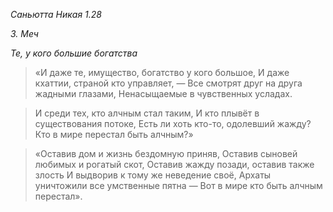 *Саньютта Никая 1\.28*

*3\. Меч*

*Те, у кого большие богатства*

> «И даже те, имущество, богатство у кого большое,
> И даже кхаттии, страной кто управляет, —
> Все смотрят друг на друга жадными глазами,
> Ненасыщаемые в чувственных усладах\.

> И среди тех, кто алчным стал таким,
> И кто плывёт в существования потоке,
> Есть ли хоть кто\-то, одолевший жажду?
> Кто в мире перестал быть алчным?»

> «Оставив дом и жизнь бездомную приняв,
> Оставив сыновей любимых и рогатый скот,
> Оставив жажду позади, оставив также злость
> И выдворив к тому же неведение своё,
> Архаты уничтожили все умственные пятна —
> Вот в мире кто быть алчным перестал»\.
